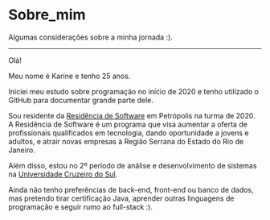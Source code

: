 # Sobre_mim
Algumas considerações sobre a minha jornada :).

---------------------------------------------------------------------------------------------------------------------------------------------
Olá!

Meu nome é Karine e tenho 25 anos.

Iniciei meu estudo sobre programação no início de 2020 e tenho utilizado o GitHub para documentar grande parte dele.

Sou residente da [Residência de Software](http://serratec.org/residencia-de-software/) em Petrópolis na turma de 2020. A Residência de Software é um programa que visa aumentar a oferta de profissionais qualificados em tecnologia, dando oportunidade a jovens e adultos, e atrair novas empresas à Região Serrana do Estado do Rio de Janeiro. 

Além disso, estou no 2º período de análise e desenvolvimento de sistemas na [Universidade Cruzeiro do Sul](https://www.cruzeirodosul.edu.br/).

Ainda não tenho preferências de back-end, front-end ou banco de dados, mas pretendo tirar certificação Java, aprender outras linguagens de programação e seguir rumo ao full-stack :).
